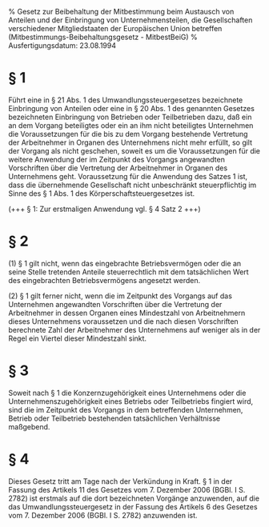 % Gesetz zur Beibehaltung der Mitbestimmung beim Austausch von Anteilen und der Einbringung von Unternehmensteilen, die Gesellschaften verschiedener Mitgliedstaaten der Europäischen Union betreffen  (Mitbestimmungs-Beibehaltungsgesetz - MitbestBeiG)
% Ausfertigungsdatum: 23.08.1994
 
# § 1

Führt eine in § 21 Abs. 1 des Umwandlungssteuergesetzes bezeichnete Einbringung von Anteilen oder eine in § 20 Abs. 1 des genannten Gesetzes bezeichneten Einbringung von Betrieben oder Teilbetrieben dazu, daß ein an dem Vorgang beteiligtes oder ein an ihm nicht beteiligtes Unternehmen die Voraussetzungen für die bis zu dem Vorgang bestehende Vertretung der Arbeitnehmer in Organen des Unternehmens nicht mehr erfüllt, so gilt der Vorgang als nicht geschehen, soweit es um die Voraussetzungen für die weitere Anwendung der im Zeitpunkt des Vorgangs angewandten Vorschriften über die Vertretung der Arbeitnehmer in Organen des Unternehmens geht. Voraussetzung für die Anwendung des Satzes 1 ist, dass die übernehmende Gesellschaft nicht unbeschränkt steuerpflichtig im Sinne des § 1 Abs. 1 des Körperschaftsteuergesetzes ist.

(+++ § 1: Zur erstmaligen Anwendung vgl. § 4 Satz 2 +++)

# § 2

(1) § 1 gilt nicht, wenn das eingebrachte Betriebsvermögen oder die an seine Stelle tretenden Anteile steuerrechtlich mit dem tatsächlichen Wert des eingebrachten Betriebsvermögens angesetzt werden.

(2) § 1 gilt ferner nicht, wenn die im Zeitpunkt des Vorgangs auf das Unternehmen angewandten Vorschriften über die Vertretung der Arbeitnehmer in dessen Organen eines Mindestzahl von Arbeitnehmern dieses Unternehmens voraussetzen und die nach diesen Vorschriften berechnete Zahl der Arbeitnehmer des Unternehmens auf weniger als in der Regel ein Viertel dieser Mindestzahl sinkt.

# § 3

Soweit nach § 1 die Konzernzugehörigkeit eines Unternehmens oder die Unternehmenszugehörigkeit eines Betriebs oder Teilbetriebs fingiert wird, sind die im Zeitpunkt des Vorgangs in dem betreffenden Unternehmen, Betrieb oder Teilbetrieb bestehenden tatsächlichen Verhältnisse maßgebend.

# § 4

Dieses Gesetz tritt am Tage nach der Verkündung in Kraft. § 1 in der Fassung des Artikels 11 des Gesetzes vom 7. Dezember 2006 (BGBl. I S. 2782) ist erstmals auf die dort bezeichneten Vorgänge anzuwenden, auf die das Umwandlungssteuergesetz in der Fassung des Artikels 6 des Gesetzes vom 7. Dezember 2006 (BGBl. I S. 2782) anzuwenden ist.
